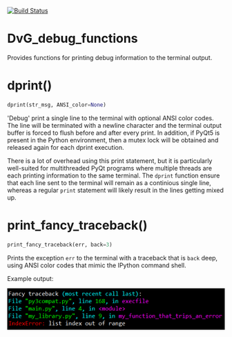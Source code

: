 [![Build Status](https://travis-ci.org/Dennis-van-Gils/python-dvg-debug-functions.svg?branch=master)](https://travis-ci.org/Dennis-van-Gils/python-dvg-debug-functions)

# DvG_debug_functions
Provides functions for printing debug information to the terminal output.

# dprint()
```Python
dprint(str_msg, ANSI_color=None) 
````
'Debug' print a single line to the terminal with optional ANSI color codes. The line will be terminated with a newline character and the terminal output buffer is forced to flush before and after every print. In addition, if PyQt5 is present in the Python environment, then a mutex lock will be obtained and released again for each dprint execution.

There is a lot of overhead using this print statement, but it is particularly well-suited for multithreaded PyQt programs where multiple threads are each printing information to the same terminal. The `dprint` function ensure that each line sent to the terminal will remain as a continious single line, whereas a regular `print` statement will likely result in the lines getting mixed up.

# print_fancy_traceback()
```Python
print_fancy_traceback(err, back=3)
```
Prints the exception `err` to the terminal with a traceback that is `back` deep, using ANSI color codes that mimic the IPython command shell.

Example output:

![print_fancy_traceback.png](https://raw.githubusercontent.com/Dennis-van-Gils/python-dvg-debug-functions/master/images/print_fancy_traceback.png)

